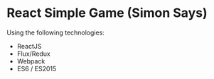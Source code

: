 # React Simple Game (Simon Says)

Using the following technologies:
 - ReactJS
 - Flux/Redux
 - Webpack
 - ES6 / ES2015
